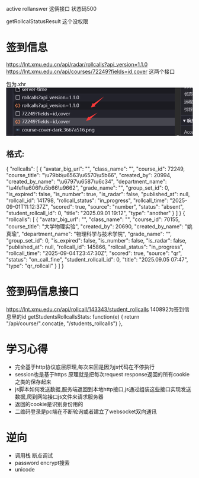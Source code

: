 active rollanswer 这俩接口 状态码500

getRollcalStatusResult 这个没权限



# 签到信息

https://lnt.xmu.edu.cn/api/radar/rollcalls?api_version=1.1.0
https://lnt.xmu.edu.cn/api/courses/72249?fields=id,cover
这两个接口

包为.xhr
![alt text](image.png)

## 格式:
{
    "rollcalls": [
        {
            "avatar_big_url": "",
            "class_name": "",
            "course_id": 72249,
            "course_title": "\u79bb\u6563\u6570\u5b66",
            "created_by": 20994,
            "created_by_name": "\u6797\u6587\u6c34",
            "department_name": "\u4fe1\u606f\u5b66\u9662",
            "grade_name": "",
            "group_set_id": 0,
            "is_expired": false,
            "is_number": true,
            "is_radar": false,
            "published_at": null,
            "rollcall_id": 141798,
            "rollcall_status": "in_progress",
            "rollcall_time": "2025-09-01T11:12:37Z",
            "scored": true,
            "source": "number",
            "status": "absent",
            "student_rollcall_id": 0,
            "title": "2025.09.01 19:12",
            "type": "another"
        }
    ]
}
{
  "rollcalls": [
    {
      "avatar_big_url": "",
      "class_name": "",
      "course_id": 70155,
      "course_title": "大学物理实验",
      "created_by": 20690,
      "created_by_name": "姚真瑜",
      "department_name": "物理科学与技术学院",
      "grade_name": "",
      "group_set_id": 0,
      "is_expired": false,
      "is_number": false,
      "is_radar": false,
      "published_at": null,
      "rollcall_id": 145866,
      "rollcall_status": "in_progress",
      "rollcall_time": "2025-09-04T23:47:30Z",
      "scored": true,
      "source": "qr",
      "status": "on_call_fine",
      "student_rollcall_id": 0,
      "title": "2025.09.05 07:47",
      "type": "qr_rollcall"
    }
  ]
}

# 签到码信息接口
https://lnt.xmu.edu.cn/api/rollcall/143343/student_rollcalls  140892为签到信息里的id
getStudentsRollcallsStats: function(e) {
                    return "/api/course/".concat(e, "/students_rollcalls")
                },


# 学习心得
- 完全基于http协议底层原理,每次来回是因为js代码在不停执行
- session也是基于https 原理就是把每次request response返回的所有cookie之类的保存起来
- js脚本如何发送数据,服务端返回到本地http接口,js通过组装这些接口实现发送数据,爬到网站接口js文件来请求服务器
- 返回的cookie是识别身份用的
- 二维码登录是pc端在不断轮询或者建立了websocket双向通讯

# 逆向
- 调用栈 断点调试
- password encrypt搜索
- unicode


